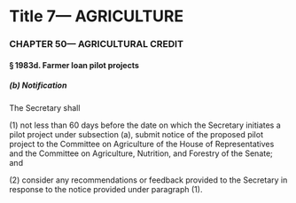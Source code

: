 
# Title 7— AGRICULTURE
### CHAPTER 50— AGRICULTURAL CREDIT
#### § 1983d. Farmer loan pilot projects
##### (b) Notification

The Secretary shall

(1) not less than 60 days before the date on which the Secretary initiates a pilot project under subsection (a), submit notice of the proposed pilot project to the Committee on Agriculture of the House of Representatives and the Committee on Agriculture, Nutrition, and Forestry of the Senate; and

(2) consider any recommendations or feedback provided to the Secretary in response to the notice provided under paragraph (1).
